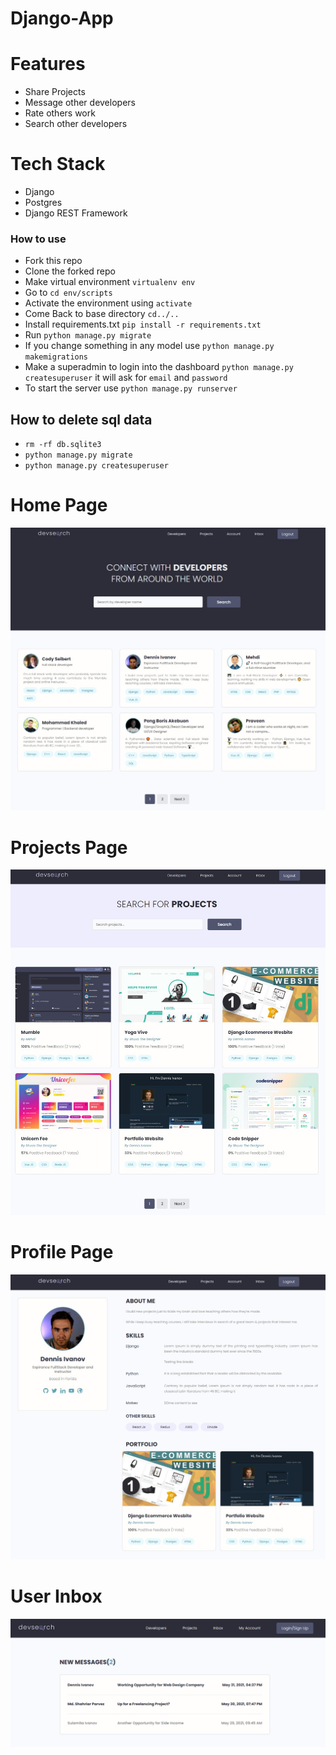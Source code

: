 # Django-App

# Features
* Share Projects
* Message other developers
* Rate others work
* Search other developers


# Tech Stack
* Django
* Postgres
* Django REST Framework

### How to use
- Fork this repo
- Clone the forked repo
- Make virtual environment ``virtualenv env``
- Go to ``cd env/scripts``
- Activate the environment using ``activate``
- Come Back to base directory ``cd../..``
- Install requirements.txt ``pip install -r requirements.txt``
- Run ``python manage.py migrate``
- If you change something in any model use ``python manage.py makemigrations``
- Make a superadmin to login into the dashboard ``python manage.py createsuperuser`` it will ask for ``email`` and ``password``
- To start the server use ``python manage.py runserver``


## How to delete sql data
- `rm -rf db.sqlite3`
- `python manage.py migrate`
- `python manage.py createsuperuser`


# Home Page
<img src="./resources/images/Devsearch Home.jpg">  


# Projects Page
<img src="./resources/images/DevSearch Projects.jpg">  

# Profile Page
<img src="./resources/images/Devsearch Profile.jpg">  

# User Inbox
<img src="./resources/images/Devsearch Inbox.jpg">  

